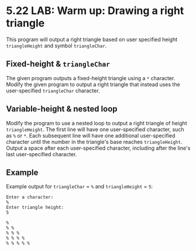 # 5.22 LAB: Warm up: Drawing a right triangle
This program will output a right triangle based on user specified height
`triangleHeight` and symbol `triangleChar`.

## Fixed-height & `triangleChar`
The given program outputs a fixed-height triangle using a `*` character.
Modify the given program to output a right triangle that instead uses the
user-specified `triangleChar` character.

## Variable-height & nested loop
Modify the program to use a nested loop to output a right triangle of
height `triangleHeight`.
The first line will have one user-specified character, such as `%` or `*`.
Each subsequent line will have one additional user-specified character
until the number in the triangle's base reaches `triangleHeight`.
Output a space after each user-specified character,
including after the line's last user-specified character.

## Example
Example output for `triangleChar` = `%` and `triangleHeight` = `5`:

```
Enter a character:
%
Enter triangle height:
5

%
% %
% % %
% % % %
% % % % %
```